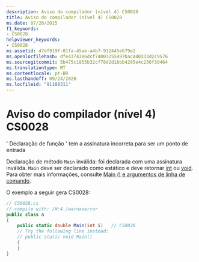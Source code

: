 ```yaml
---
description: Aviso do compilador (nível 4) CS0028
title: Aviso do compilador (nível 4) CS0028
ms.date: 07/20/2015
f1_keywords:
- CS0028
helpviewer_keywords:
- CS0028
ms.assetid: 47df919f-01fa-45ae-a4b7-912445e679e2
ms.openlocfilehash: dfe4374306dcf74003255497bac440333d2c9576
ms.sourcegitcommit: 5b475c1855b32cf78d2d1bbb4295e4c236f39464
ms.translationtype: MT
ms.contentlocale: pt-BR
ms.lasthandoff: 09/24/2020
ms.locfileid: "91188311"
---
```

# <a name="compiler-warning-level-4-cs0028"></a>Aviso do compilador (nível 4) CS0028

' Declaração de função ' tem a assinatura incorreta para ser um ponto de entrada  
  
 Declaração de método `Main` inválida: foi declarada com uma assinatura inválida. `Main` deve ser declarado como estático e deve retornar [int](../language-reference/builtin-types/integral-numeric-types.md) ou [void](../language-reference/builtin-types/void.md). Para obter mais informações, consulte [Main () e argumentos de linha de comando](../programming-guide/main-and-command-args/index.md).  
  
 O exemplo a seguir gera CS0028:  
  
```csharp  
// CS0028.cs  
// compile with: /W:4 /warnaserror  
public class a  
{  
    public static double Main(int i)   // CS0028  
    // Try the following line instead:  
    // public static void Main()  
    {  
    }  
}  
```
